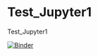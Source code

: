 # Test_Jupyter1
Test_Jupyter1

[![Binder](https://mybinder.org/badge_logo.svg)](https://mybinder.org/v2/gh/dfialaire/Test_Jupyter1/HEAD?urlpath=%2Fvoila%2Frender%2F4_2_1%20CSV_Jupyter-Copy2.ipynb)
